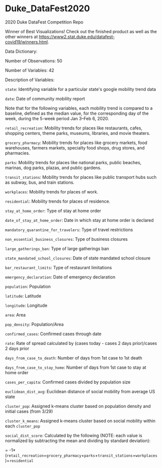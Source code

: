 # Duke_DataFest2020

2020 Duke DataFest Competition Repo

Winner of Best Visualizations! Check out the finished product as well as the other winners at https://www2.stat.duke.edu/datafest-covid19/winners.html.

Data Dictionary:

Number of Observations: 50

Number of Variables: 42

Description of Variables:

`state`: Identifying variable for a particular state's google mobility trend data

`date`: Date of community mobility report

Note that for the following variables, each mobility trend is compared to a baseline, defined as the median value, for the corresponding day of the week, during the 5-week period Jan 3–Feb 6, 2020.

`retail_recreation`: Mobility trends for places like restaurants, cafes, shopping centers, theme parks, museums, libraries, and movie theaters.

`grocery_pharmacy`: Mobility trends for places like grocery markets, food warehouses, farmers markets, specialty food shops, drug stores, and pharmacies.

`parks`: Mobility trends for places like national parks, public beaches, marinas, dog parks, plazas, and public gardens.

`transit_stations`: Mobility trends for places like public transport hubs such as subway, bus, and train stations.

`workplaces`: Mobility trends for places of work.

`residential`: Mobility trends for places of residence.

`stay_at_home_order`: Type of stay at home order

`date_of_stay_at_home_order`: Date in which stay at home order is declared

`mandatory_quarantine_for_travelers`: Type of travel restrictions

`non_essential_business_closures`: Type of business closures

`large_gatherings_ban`: Type of large gatherings ban

`state_mandated_school_closures`: Date of state mandated school closure

`bar_restaurant_limits`: Type of restaurant limitations

`emergency_declaration`: Date of emergency declaration

`population`: Population

`latitude`: Latitude

`longitude`: Longitude

`area`: Area

`pop_density`: Population/Area

`confirmed_cases`: Confirmed cases through date

`rate`: Rate of spread calculated by (cases today - cases 2 days prior)/cases 2 days prior

`days_from_case_to_death`: Number of days from 1st case to 1st death

`days_from_case_to_stay_home`: Number of days from 1st case to stay at home order

`cases_per_capita`: Confirmed cases divided by population size

`euclidean_dist_avg`: Euclidean distance of social mobility from average US state

`cluster_pop`: Assigned k-means cluster based on population density and initial cases (from 3/29)

`cluster_k_means`: Assigned k-means cluster based on social mobility within each `cluster_pop`

`social_dist_score`: Calculated by the following (NOTE: each value is normalized by subtracting the mean and dividing by standard deviation):

= -1*(`retail_recreation`+`grocery_pharmacy`+`parks`+`transit_stations`+`workplaces`)+`residential`




